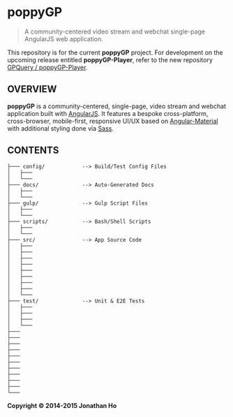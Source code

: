 poppyGP
=======

> A community-centered video stream and webchat single-page AngularJS web application.

This repository is for the current __poppyGP__ project.  For development on the upcoming release entitled __poppyGP-Player__, refer to the new repository [GPQuery / poppyGP-Player](//github.com/GPQuery/poppyGP-player).


## OVERVIEW

__poppyGP__ is a community-centered, single-page, video stream and webchat application built with [AngularJS][ng].  It features a bespoke cross-platform, cross-browser, mobile-first, responsive UI/UX based on [Angular-Material][ngMaterial] with additional styling done via [Sass][sass].


## CONTENTS

```
├─── config/            --> Build/Test Config Files
│   ├─── 
│   └───
├─── docs/              --> Auto-Generated Docs
│   ├───
│   └───
├─── gulp/              --> Gulp Script Files
│   ├───
│   └───
├─── scripts/           --> Bash/Shell Scripts
│   ├─── 
│   └───
├─── src/               --> App Source Code
│   ├───
│   ├───
│   ├───
│   ├───
│   ├───
│   ├───
│   ├───
│   ├───
│   └───
├─── test/              --> Unit & E2E Tests
│   ├───
│   ├───
│   ├───
│   └───
├─── 
├─── 
├─── 
├─── 
├─── 
├─── 
├─── 
├─── 
├─── 
├─── 
└─── 
```


[ng]:http://angularjs.org
[ngMaterial]:http://material.angularjs.org/
[design-google]:http://google.com/design/spec/material-design/introduction.html
[design-ms]:https://dev.windows.com/en-us/design
[gulp]:http://gulpjs.com/
[sass]:http://sass-lang.com

[nodejs]:http://nodejs.org
[npm]:http://npmjs.com
[bower]:http://bower.io
[font-awesome]:http://fortawesome.github.io/Font-Awesome/
[git]:http://git-scm.com/
[git-clone]:http://git-scm.com/docs/git-clone
[jp-style]:https://github.com/johnpapa/angular-styleguide
[jp-modular]:https://github.com/johnpapa/ng-demos/tree/master/modular

**Copyright © 2014-2015 Jonathan Ho**